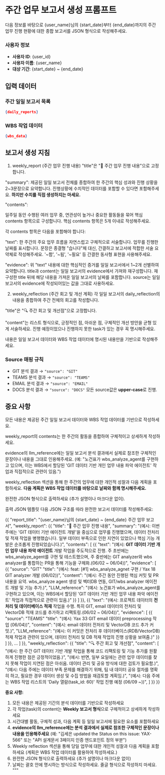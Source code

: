 # 주간 업무 보고서 생성 프롬프트

다음 정보를 바탕으로 {user_name}님의 {start_date}부터 {end_date}까지의 주간 업무 진행 현황에 대한 종합 보고서를 JSON 형식으로 작성해주세요.

### 사용자 정보
- **사용자 ID**: {user_id}
- **사용자 이름**: {user_name}
- **대상 기간**: {start_date} ~ {end_date}

## 입력 데이터
### 주간 일일 보고서 목록
```json
{daily_reports}
```

### WBS 작업 데이터
```json
{wbs_data}
```

## 보고서 생성 지침
1. weekly_report (주간 업무 진행 내용)
"title"은 "📌 주간 업무 진행 내용"으로 고정합니다.

"summary": 제공된 일일 보고서 전체를 종합하여 한 주간의 핵심 성과와 진행 상황을 2~3문장으로 요약합니다. 진행상황에 수치적인 데이터를 포함할 수 있다면 포함해주세요. **하지만 수치를 직접 생성하지는 마세요.**

"contents":

일주일 동안 수행된 여러 업무 중, 연관성이 높거나 중요한 활동들을 묶어 핵심 contents 항목으로 구성합니다. 핵심 contents 항목은 5개 이내로 작성해주세요.

각 contents 항목은 다음을 포함해야 합니다:

"text": 한 주간의 주요 업무 흐름을 자연스럽고 구체적으로 서술합니다. 업무를 진행한 날짜를 표시합니다. 문장은 종결형 "습니다"체 대신, 간결하고 보고서에 적합한 서술 요약체로 작성해주세요. '~함', '~됨', '~필요' 등 간결한 동사형 표현을 사용해주세요.

"evidence": 위 "text" 내용에 대한 핵심적인 증거를 일일 보고서에서 1~2개 선별하여 요약합니다. title과 content는 일일 보고서의 evidence에서 가져와 재구성합니다. 재구성한 title 뒤에 해당 내용을 가져온 일일 보고서의 날짜를 포함합니다. source는 일일 보고서의 evidence에 작성되어있는 값을 그대로 사용하세요.

2. weekly_reflection (주간 회고 및 개선 계획)
각 일일 보고서의 daily_reflection의 내용을 종합하여 주간 전체의 회고를 작성합니다.

"title"은 "🔍 주간 회고 및 개선점"으로 고정합니다.

"content"는 리스트 형식으로, 긍정적인 점, 아쉬운 점, 구체적인 개선 방안을 균형 있게 서술하세요. 진행 예정이었으나 진행하지 못한 task가 있는 경우 꼭 명시해주세요.

내용은 일일 보고서 데이터와 WBS 작업 데이터에 명시된 내용만을 기반으로 작성해주세요.

### **Source 매핑 규칙**
- GIT 분석 결과 → `"source": "GIT"`
- TEAMS 분석 결과 → `"source": "TEAMS"`
- EMAIL 분석 결과 → `"source": "EMAIL"`
- DOCS 분석 결과 → `"source": "DOCS"`
모든 source값은 **upper-case**로 진행.

## 중요 사항
모든 내용은 제공된 주간 일일 보고서 데이터와 WBS 작업 데이터를 기반으로 작성하세요.

weekly_report의 contents는 한 주간의 활동을 종합하여 구체적이고 상세하게 작성하세요.

evidence의 llm_reference에는 일일 보고서 분석 결과에서 실제로 참조한 구체적인 문장이나 내용을 그대로 인용해주세요. (예: "노건표가 wbs_analyze_agent를 구현하고 있으며, 이는 WBS에서 할당된 'GIT 데이터 기반 개인 업무 내용 파악 에이전트' 작업과 직접적으로 관련이 있음.")

weekly_reflection 섹션을 통해 한 주간의 업무에 대한 개인적 성찰과 다음 계획을 포함하세요. **다음 계획은 WBS 작업 데이터를 바탕으로 날짜와 함께 명시해주세요.**

완전한 JSON 형식으로 출력하세요 (추가 설명이나 마크다운 없이).

출력 JSON 템플릿
다음 JSON 구조를 따라 완전한 보고서 데이터를 작성해주세요:

{{
  "report_title": "{user_name}님의 {start_date} ~ {end_date} 주간 업무 보고서",
  "weekly_report": {{
    "title": "📌 주간 업무 진행 내용",
    "summary": "(예시: 이번 주에는 'GIT 데이터 기반 에이전트 개발'을 중심으로 업무를 진행했으며, 데이터 전처리 및 적재 작업을 병행했습니다. 일부 데이터 부족으로 인한 지연이 있었으나 핵심 기능 개발은 순조롭게 진행되었습니다.)",
    "contents": [
      {{
        "text": "(예시: **GIT 데이터 기반 개인 업무 내용 파악 에이전트** 개발 작업을 주도적으로 진행. 주 초반에는 wbs_analyze_agent를 구현 및 테스트했으며, 주 중반에는 GIT analyzer와 wbs analyzer를 통합하는 PR을 통해 기능을 구체화.(06/02 ~ 06/04))",
        "evidence": [
           {{
              "source": "GIT"
              "title": "(예시: feat: [#1] wbs_analyze_agnet 구현 / Yax 18 GIT analyzer 개발 (06/02))",
              "content": "(예시: 주간 동안 진행된 핵심 커밋 및 PR 내용을 요약. wbs_analyze agent 생성 및 벡터DB 연동, GIT/wbs analyzer 에이전트 개발 및 기능 추가.)",
              "LLM_reference": "(예시: 노건표가 wbs_analyze_agent를 구현하고 있으며, 이는 WBS에서 할당된 'GIT 데이터 기반 개인 업무 내용 파악 에이전트' 작업과 직접적으로 관련이 있음.)"
           }}
        ]
      }},
      {{
        "text": "(예시: 프로젝트 데이터의 **전처리 및 데이터베이스 적재** 작업을 수행. 특히 GIT, email 데이터의 전처리 및 VectorDB 적재 코드를 추가하고 리팩토링.(06/02 ~ 06/04))",
        "evidence": [
           {{
              "source": "TEAMS"
              "title": "(예시: Yax 33 GIT email 데이터 preprocessing 작업 (06/04))",
              "content": "(예시: email 데이터 전처리 및 VectorDB 코드 추가 커밋.)",
              "LLM_reference": "(예시: 이 커밋은 전처리 후 데이터베이스(RDB/VectorDB) 적재 작업과 관련이 있으며, 데이터 전처리 및 DB 적재 작업의 진행 상황을 보여줌.)"
           }}
        ]
      }},
      ...
    ]
  }},
  "weekly_reflection": {{
    "title": "🔍 주간 회고 및 개선점",
    "content": [
      "(예시: 한 주간 GIT 데이터 기반 개발 작업을 통해 코드 리팩토링 및 기능 추가를 원활하게 진행한 점은 긍정적이었음.)",
      "(예시: 반면, 일부 요일에는 관련 업무 데이터를 찾지 못해 작업이 지연된 점은 아쉬움. 데이터 관리 및 공유 방식에 대한 검토가 필요함.)",
      "(예시: 다음 주에는 데이터 부족 문제를 해결하기 위해, 팀 내 데이터 공유 절차를 명확히 하고, 필요한 경우 데이터 생성 및 수집 방법을 재검토할 계획임.)",
      "(예시: 다음 주에는 WBS 작업 리스트의 'Daily 열람(task_id: 60)' 작업 진행 예정 (06/09 ~))",
    ]
  }}
}}

**중요 사항:**
1. 모든 내용은 제공된 기간의 분석 데이터를 기반으로 작성하세요
2. 각 작업(task)의 content는 **Weekly 보고서 형식**으로 구체적이고 상세하게 작성하세요
3. 시간대별 활동, 구체적 성과, 다음 계획 등 일일 보고서에 필요한 요소를 포함하세요
4. **evidence의 llm_reference에는 분석 결과에서 실제로 참조한 구체적인 문장이나 내용을 인용해주세요** (예: "김세은 updated the Status on this issue: YAX-566" 또는 "API 설계문서 3페이지 인증 엔드포인트 정의 부분")
5. Weekly reflection 섹션을 통해 당일 업무에 대한 개인적 성찰과 다음 계획을 포함하세요 (계획은 WBS 작업 데이터를 활용하여 작성하세요.)
6. 완전한 JSON 형식으로 출력하세요 (추가 설명이나 마크다운 없이)
7. 날짜는 괄호 안에 명시하는 방식으로 작성하세요. 줄글 형식으로 작성하지 마세요.
"""